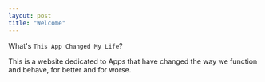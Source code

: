 ```yaml
---
layout: post
title: "Welcome"
---
```


What's `This App Changed My Life`?

This is a website dedicated to Apps that have changed the way we function and behave, for better and for worse. 

